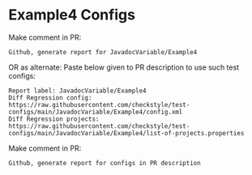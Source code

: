 # Example4 Configs
Make comment in PR:
```
Github, generate report for JavadocVariable/Example4
```
OR as alternate:
Paste below given to PR description to use such test configs:
```
Report label: JavadocVariable/Example4
Diff Regression config: https://raw.githubusercontent.com/checkstyle/test-configs/main/JavadocVariable/Example4/config.xml
Diff Regression projects: https://raw.githubusercontent.com/checkstyle/test-configs/main/JavadocVariable/Example4/list-of-projects.properties
```
Make comment in PR:
```
Github, generate report for configs in PR description
```
